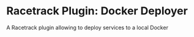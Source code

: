 # Racetrack Plugin: Docker Deployer

A Racetrack plugin allowing to deploy services to a local Docker
